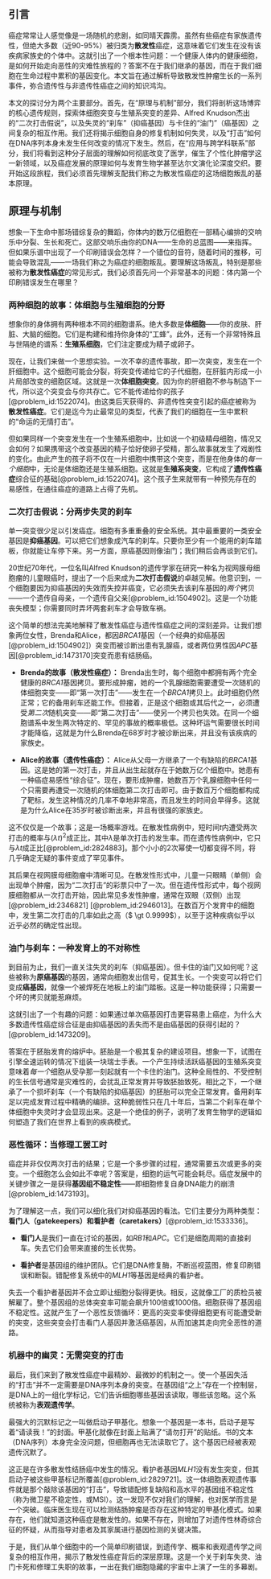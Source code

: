 ## 引言
癌症常常让人感觉像是一场随机的悲剧，如同晴天霹雳。虽然有些癌症有家族遗传性，但绝大多数（近90-95%）被归类为**散发性**癌症，这意味着它们发生在没有该疾病家族史的个体中。这就引出了一个根本性问题：一个健康人体内的健康细胞，是如何开始走向恶性的灾难性旅程的？答案不在于我们继承的基因，而在于我们细胞在生命过程中累积的基因变化。本文旨在通过解析导致散发性肿瘤生长的一系列事件，弥合遗传性与非遗传性癌症之间的知识鸿沟。

本文的探讨分为两个主要部分。首先，在“原理与机制”部分，我们将剖析这场博弈的核心遗传规则，探索体细胞突变与生殖系突变的差异、Alfred Knudson杰出的“二次打击假说”，以及失灵的“刹车”（抑癌基因）与卡住的“油门”（癌基因）之间复杂的相互作用。我们还将揭示细胞自身的修复机制如何失灵，以及“打击”如何在DNA序列本身未发生任何改变的情况下发生。然后，在“应用与跨学科联系”部分，我们将看到这种分子层面的理解如何彻底改变了医学，催生了个性化肿瘤学这一新领域，以及癌症发展的原理如何与发育生物学甚至达尔文演化论深度交织。要开始这段旅程，我们必须首先理解支配我们称之为散发性癌症的这场细胞叛乱的基本原理。

## 原理与机制

想象一下生命中那场错综复杂的舞蹈，你体内的数万亿细胞在一部精心编排的交响乐中分裂、生长和死亡。这部交响乐由你的DNA——生命的总蓝图——来指挥。但如果乐谱中出现了一个印刷错误会怎样？一个错位的音符，随着时间的推移，可能会导致混乱——一场我们称之为癌症的细胞叛乱。要理解这场叛乱，特别是那些被称为**散发性癌症**的常见形式，我们必须首先问一个非常基本的问题：体内第一个印刷错误发生在哪里？

### 两种细胞的故事：体细胞与生殖细胞的分野

想象你的身体拥有两种根本不同的细胞谱系。绝大多数是**体细胞**——你的皮肤、肝脏、大脑的细胞。它们是构建和维持你身体的“工蜂”。此外，还有一个非常特殊且与世隔绝的谱系：**生殖系细胞**，它们注定要成为精子或卵子。

现在，让我们来做一个思想实验。一次不幸的遗传事故，即一次突变，发生在一个肝细胞中。这个细胞可能会分裂，将突变传递给它的子代细胞，在肝脏内形成一小片局部改变的细胞区域。这就是一次**体细胞突变**。因为你的肝细胞不参与制造下一代，所以这个突变会与你共存亡。它不能传递给你的孩子[@problem_id:1522074]。由这类后天获得的、非遗传性突变引起的癌症被称为**散发性癌症**。它们是迄今为止最常见的类型，代表了我们的细胞在一生中累积的“命运的无情打击”。

但如果同样一个突变发生在一个生殖系细胞中，比如说一个初级精母细胞，情况又会如何？如果携带这个改变基因的精子恰好使卵子受精，那么故事就发生了戏剧性的变化。由此产生的孩子将不仅在一片细胞中携带这个突变，而是在他身体的*每一个细胞*中，无论是体细胞还是生殖系细胞。这就是**生殖系突变**，它构成了**遗传性癌症**综合征的基础[@problem_id:1522074]。这个孩子生来就带有一种预先存在的易感性，在通往癌症的道路上占得了先机。

### 二次打击假说：分两步失灵的刹车

单一突变很少足以引发癌症。细胞有多重重叠的安全系统。其中最重要的一类安全基因是**抑癌基因**。可以把它们想象成汽车的刹车。只要你至少有一个能用的刹车踏板，你就能让车停下来。另一方面，原癌基因则像油门；我们稍后会再谈到它们。

20世纪70年代，一位名叫Alfred Knudson的遗传学家在研究一种名为视网膜母细胞瘤的儿童眼癌时，提出了一个后来成为**二次打击假说**的卓越见解。他意识到，一个细胞要因为抑癌基因的失效而失控并癌变，它必须失去该刹车基因的*两个*拷贝——一个遗传自母亲，一个遗传自父亲[@problem_id:1504902]。这是一个功能丧失模型；你需要同时弄坏两套刹车才会导致车祸。

这个简单的想法完美地解释了散发性癌症与遗传性癌症之间的深刻差异。让我们想象两位女性，Brenda和Alice，都因*BRCA1*基因（一个经典的抑癌基因[@problem_id:1504902]）突变而被诊断出患有乳腺癌，或者两位男性因*APC*基因[@problem_id:1473170]突变而患有结肠癌。

*   **Brenda的故事（散发性癌症）：** Brenda出生时，每个细胞中都拥有两个完全健康的*BRCA1*基因拷贝。要形成肿瘤，她的一个乳腺细胞需要遭受一次随机的体细胞突变——即“第一次打击”——发生在一个*BRCA1*拷贝上。此时细胞仍然正常；它的备用刹车还能工作。但接着，正是这个细胞或其后代之一，必须遭受*第二次*随机突变——即“第二次打击”——使另一个拷贝也失效。在同一个细胞谱系中发生两次特定的、罕见的事故的概率极低。这种坏运气需要很长时间才能降临，这就是为什么Brenda在68岁时才被诊断出来，并且没有该疾病的家族史。

*   **Alice的故事（遗传性癌症）：** Alice从父母一方继承了一个有缺陷的*BRCA1*基因。这是她的第一次打击，并且从出生起就存在于她数万亿个细胞中。她患有一种癌症易感性“综合征”。现在，要形成肿瘤，她数百万个乳腺细胞中任何一个只需要再遭受一次随机的体细胞第二次打击即可。由于数百万个细胞都构成了靶标，发生这种情况的几率不幸地非常高，而且发生的时间会早得多。这就是为什么Alice在35岁时被诊断出来，并且有很强的家族史。

这不仅仅是一个故事；这是一场概率游戏。在散发性病例中，短时间$t$内遭受两次打击的概率与$(\lambda t)^2$成正比，其中$\lambda$是单次打击的发生率。而在遗传性病例中，它只与$\lambda t$成正比[@problem_id:2824883]。那个小小的2次幂使一切都变得不同，将几乎确定无疑的事件变成了罕见事件。

其后果在视网膜母细胞瘤中清晰可见。在散发性形式中，儿童一只眼睛（单侧）会出现单个肿瘤，因为“二次打击”的彩票只中了一次。但在遗传性形式中，每个视网膜细胞都从一次打击开始，因此常见多发性肿瘤，通常在双眼（双侧）出现[@problem_id:2346821] [@problem_id:2946013]。在数百万个发育中的细胞中，发生第二次打击的几率如此之高（$ \gt 0.9999$），以至于这种疾病似乎以近乎必然的确定性出现。

### 油门与刹车：一种发育上的不对称性

到目前为止，我们一直关注失灵的刹车（抑癌基因）。但卡住的油门又如何呢？这些被称为**原癌基因**的基因，通常向细胞发出信号，促其生长。一个突变可以将它们变成**癌基因**，就像一个被焊死在地板上的油门踏板。这是一种功能获得；只需要一个坏的拷贝就能惹麻烦。

这就引出了一个有趣的问题：如果通过单次癌基因打击更容易患上癌症，为什么大多数遗传性癌症综合征是由抑癌基因的丢失而不是由癌基因的获得引起的？[@problem_id:1473209]。

答案在于胚胎发育的熔炉中。胚胎是一个极其复杂的建设项目。想象一下，试图在引擎全速运转的情况下组装一块瑞士手表。一个产生持续活跃癌基因的生殖系突变意味着*每一个*细胞从受孕那一刻起就有一个卡住的油门。这种全局性的、不受控制的生长信号通常是灾难性的，会扰乱正常发育并导致胚胎致死。相比之下，一个继承了一个损坏刹车（一个有缺陷的抑癌基因）的胚胎可以完全正常发育。备用刹车足以完成发育过程中精确的编排。这种脆弱性只在几十年后，当第二个刹车在单个体细胞中失灵时才会显现出来。这是一个绝佳的例子，说明了发育生物学的逻辑如何塑造了我们在世界上看到的疾病模式。

### 恶性循环：当修理工罢工时

癌症并非仅仅两次打击的结果；它是一个多步骤的过程，通常需要五次或更多的突变。一个细胞怎么会如此不幸呢？答案是，细胞的运气可能会耗尽。癌症发展中的关键步骤之一是获得**基因组不稳定性**——即细胞修复自身DNA能力的崩溃[@problem_id:1473193]。

为了理解这一点，我们可以细化我们对抑癌基因的看法。它们主要分为两种类型：**看门人（gatekeepers）**和**看护者（caretakers）**[@problem_id:1533336]。

*   **看门人**是我们一直在讨论的基因，如*RB1*和*APC*。它们是细胞周期的直接刹车。失去它们会带来直接的生长优势。

*   **看护者**是基因组的维护团队。它们是DNA修复酶，不断巡视蓝图，修复印刷错误和断裂。错配修复系统中的*MLH1*等基因是经典的看护者。

失去一个看护者基因并不会立即让细胞分裂得更快。相反，这就像工厂的质检员被解雇了。整个基因组的总体突变率可能会飙升100倍或1000倍。细胞获得了基因组不稳定性。这就产生了一个恶性反馈循环：更高的突变率使得细胞更有可能遭受新的突变，这些突变会打击看门人基因并激活癌基因，从而加速其走向完全恶性的道路。

### 机器中的幽灵：无需突变的打击

最后，我们来到了散发性癌症中最精妙、最微妙的机制之一。使一个基因失活的“打击”并不一定需要是DNA序列本身的突变。在基因组“之上”存在一个控制层，是DNA上的一组化学标记，它们告诉细胞哪些基因该读取，哪些该忽略。这个系统被称为**表观遗传学**。

最强大的沉默标记之一叫做启动子甲基化。想象一个基因是一本书，启动子是写着“请读我！”的封面。甲基化就像在封面上贴满了“请勿打开”的贴纸。书的文本（DNA序列）本身完全没问题，但细胞再也无法读取它了。这个基因已经被表观遗传沉默了。

这正是在许多散发性结肠癌中发生的情况。看护者基因*MLH1*没有发生突变，但其启动子被这些甲基标记所覆盖[@problem_id:2829721]。这一体细胞表观遗传事件就是那个敲除该基因的“打击”，导致错配修复缺陷和高水平的基因组不稳定性（称为微卫星不稳定性，或MSI）。这一发现不仅对我们的理解，也对医学而言是一个突破。临床医生现在可以检测结肠肿瘤是否存在这种特定的甲基化模式。如果存在，他们就知道这种癌症是散发性的。如果不存在，则增加了对遗传性林奇综合征的怀疑，从而指导对患者及其家属进行基因检测的关键决策。

于是，我们从单个细胞中的一个简单印刷错误，到遗传学、概率和表观遗传学之间复杂的相互作用，揭示了散发性癌症背后的深层原理。这是一个关于刹车失灵、油门卡死和修理工失职的故事，一出在我们细胞隐藏的宇宙中上演了一生的多幕剧。

